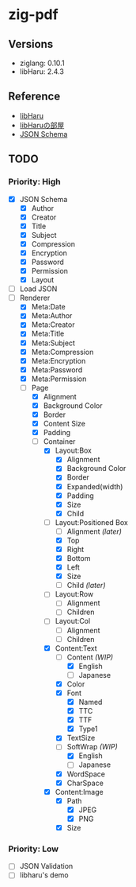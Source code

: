 # zig-pdf

## Versions

* ziglang: 0.10.1
* libHaru: 2.4.3

## Reference

* [libHaru](http://libharu.org/)
* [libHaruの部屋](http://www.t-net.ne.jp/~cyfis/libharu/)  
* [JSON Schema](https://json-schema.org/understanding-json-schema/)

## TODO

### Priority: High

- [x] JSON Schema
  - [x] Author
  - [x] Creator
  - [x] Title
  - [x] Subject
  - [x] Compression
  - [x] Encryption
  - [x] Password
  - [x] Permission
  - [x] Layout
- [ ] Load JSON
- [ ] Renderer
  - [x] Meta:Date
  - [x] Meta:Author
  - [x] Meta:Creator
  - [x] Meta:Title
  - [x] Meta:Subject
  - [x] Meta:Compression
  - [x] Meta:Encryption
  - [x] Meta:Password
  - [x] Meta:Permission
  - [ ] Page
    - [x] Alignment
    - [x] Background Color
    - [x] Border
    - [x] Content Size
    - [x] Padding
    - [ ] Container
      - [x] Layout:Box
        - [x] Alignment
        - [x] Background Color
        - [x] Border
        - [x] Expanded(width)
        - [x] Padding
        - [x] Size
        - [x] Child
      - [ ] Layout:Positioned Box
        - [ ] Alignment *(later)*
        - [x] Top
        - [x] Right
        - [x] Bottom
        - [x] Left
        - [x] Size
        - [ ] Child *(later)*
      - [ ] Layout:Row
        - [ ] Alignment
        - [ ] Children
      - [ ] Layout:Col
        - [ ] Alignment
        - [ ] Children
      - [x] Content:Text
        - [ ] Content *(WIP)*
          - [x] English
          - [ ] Japanese
        - [x] Color
        - [x] Font
          - [x] Named
          - [x] TTC
          - [x] TTF
          - [x] Type1
        - [x] TextSize
        - [ ] SoftWrap *(WIP)*
          - [x] English
          - [ ] Japanese
        - [x] WordSpace
        - [x] CharSpace
      - [x] Content:Image
        - [x] Path
          - [x] JPEG
          - [x] PNG
        - [x] Size

### Priority: Low

- [ ] JSON Validation
- [ ] libharu's demo